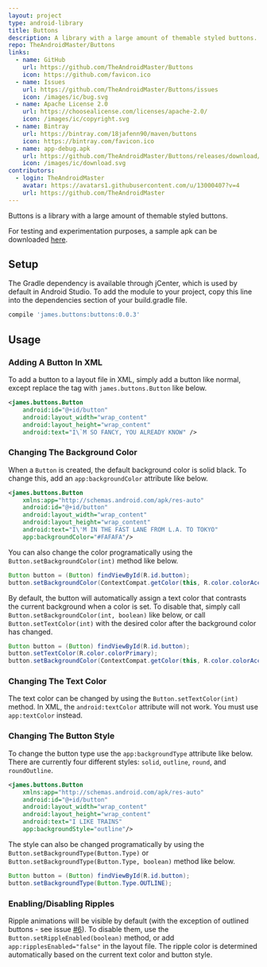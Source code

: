 ```yaml
---
layout: project
type: android-library
title: Buttons
description: A library with a large amount of themable styled buttons.
repo: TheAndroidMaster/Buttons
links:
  - name: GitHub
    url: https://github.com/TheAndroidMaster/Buttons
    icon: https://github.com/favicon.ico
  - name: Issues
    url: https://github.com/TheAndroidMaster/Buttons/issues
    icon: /images/ic/bug.svg
  - name: Apache License 2.0
    url: https://choosealicense.com/licenses/apache-2.0/
    icon: /images/ic/copyright.svg
  - name: Bintray
    url: https://bintray.com/18jafenn90/maven/buttons
    icon: https://bintray.com/favicon.ico
  - name: app-debug.apk
    url: https://github.com/TheAndroidMaster/Buttons/releases/download/v0.0.3/app-debug.apk
    icon: /images/ic/download.svg
contributors:
  - login: TheAndroidMaster
    avatar: https://avatars1.githubusercontent.com/u/13000407?v=4
    url: https://github.com/TheAndroidMaster
---
```


Buttons is a library with a large amount of themable styled buttons.

For testing and experimentation purposes, a sample apk can be downloaded [here](https://jfenn.me/about/releases/?Buttons).

## Setup
The Gradle dependency is available through jCenter, which is used by default in Android Studio. To add the module to your project, copy this line into the dependencies section of your build.gradle file.

``` gradle
compile 'james.buttons:buttons:0.0.3'
```

## Usage

### Adding A Button In XML
To add a button to a layout file in XML, simply add a button like normal, except replace the tag with `james.buttons.Button` like below.

``` xml
<james.buttons.Button
    android:id="@+id/button"
    android:layout_width="wrap_content"
    android:layout_height="wrap_content"
    android:text="I\`M SO FANCY, YOU ALREADY KNOW" />
```

### Changing The Background Color
When a `Button` is created, the default background color is solid black. To change this, add an `app:backgroundColor` attribute like below.

``` xml
<james.buttons.Button
    xmlns:app="http://schemas.android.com/apk/res-auto"
    android:id="@+id/button"
    android:layout_width="wrap_content"
    android:layout_height="wrap_content"
    android:text="I\'M IN THE FAST LANE FROM L.A. TO TOKYO"
    app:backgroundColor="#FAFAFA"/>
```


You can also change the color programatically using the `Button.setBackgroundColor(int)` method like below.

``` java
Button button = (Button) findViewById(R.id.button);
button.setBackgroundColor(ContextCompat.getColor(this, R.color.colorAccent));
```

By default, the button will automatically assign a text color that contrasts the current background when a color is set. To disable that, simply call `Button.setBackgroundColor(int, boolean)` like below, or call `Button.setTextColor(int)` with the desired color after the background color has changed.

``` java
Button button = (Button) findViewById(R.id.button);
button.setTextColor(R.color.colorPrimary);
button.setBackgroundColor(ContextCompat.getColor(this, R.color.colorAccent), false);
```

### Changing The Text Color
The text color can be changed by using the `Button.setTextColor(int)` method. In XML, the `android:textColor` attribute will not work. You must use `app:textColor` instead.

### Changing The Button Style
To change the button type use the `app:backgroundType` attribute like below. There are currently four different styles: `solid`, `outline`, `round`, and `roundOutline`.

``` xml
<james.buttons.Button
    xmlns:app="http://schemas.android.com/apk/res-auto"
    android:id="@+id/button"
    android:layout_width="wrap_content"
    android:layout_height="wrap_content"
    android:text="I LIKE TRAINS"
    app:backgroundStyle="outline"/>
```

The style can also be changed programatically by using the `Button.setBackgroundType(Button.Type)` or `Button.setBackgroundType(Button.Type, boolean)` method like below.

``` java
Button button = (Button) findViewById(R.id.button);
button.setBackgroundType(Button.Type.OUTLINE);
```

### Enabling/Disabling Ripples
Ripple animations will be visible by default (with the exception of outlined buttons - see issue [#6](https://github.com/TheAndroidMaster/Buttons/issues/6)). To disable them, use the `Button.setRippleEnabled(boolean)` method, or add `app:ripplesEnabled="false"` in the layout file. The ripple color is determined automatically based on the current text color and button style.
